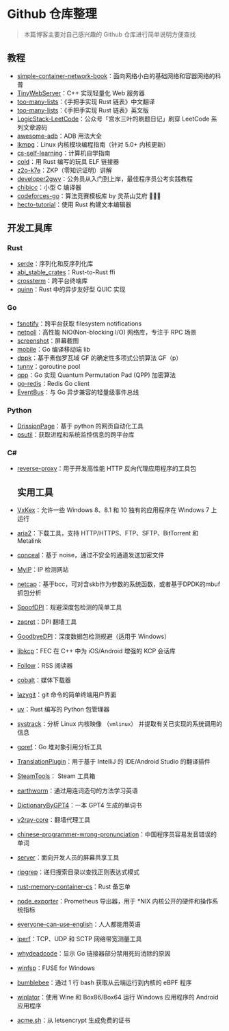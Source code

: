 # Github 仓库整理

> 本篇博客主要对自己感兴趣的 Github 仓库进行简单说明方便查找

## 教程

- [simple-container-network-book](https://github.com/zhangguanzhang/simple-container-network-book)：面向网络小白的基础网络和容器网络的科普
- [TinyWebServer](https://github.com/qinguoyi/TinyWebServer)：C++ 实现轻量化 Web 服务器
- [too-many-lists](https://github.com/sunface/too-many-lists)：《手把手实现 Rust 链表》中文翻译
- [too-many-lists](https://github.com/rust-unofficial/too-many-lists)：《手把手实现 Rust 链表》英文版
- [LogicStack-LeetCode](https://github.com/SharingSource/LogicStack-LeetCode)：公众号「宫水三叶的刷题日记」刷穿 LeetCode 系列文章源码
- [awesome-adb](https://github.com/mzlogin/awesome-adb)：ADB 用法大全
- [lkmpg](https://github.com/sysprog21/lkmpg)：Linux 内核模块编程指南（针对 5.0+ 内核更新）
- [cs-self-learning](https://github.com/PKUFlyingPig/cs-self-learning)：计算机自学指南
- [cold](https://github.com/jiegec/cold)：用 Rust 编写的玩具 ELF 链接器
- [z2o-k7e](https://github.com/z2o-k7e/z2o-k7e.github.io)：ZKP（零知识证明）讲解
- [developer2gwy](https://github.com/miss-mumu/developer2gwy)：公务员从入门到上岸，最佳程序员公考实践教程
- [chibicc](https://github.com/rui314/chibicc)：小型 C 编译器
- [codeforces-go](https://github.com/EndlessCheng/codeforces-go)：算法竞赛模板库 by 灵茶山艾府 💭💡🎈
- [hecto-tutorial](https://github.com/pflenker/hecto-tutorial)：使用 Rust 构建文本编辑器

## 开发工具库

### Rust

- [serde](https://github.com/serde-rs/serde)：序列化和反序列化库
- [abi_stable_crates](https://github.com/rodrimati1992/abi_stable_crates)：Rust-to-Rust ffi
- [crossterm](https://github.com/crossterm-rs/crossterm)：跨平台终端库
- [quinn](https://github.com/quinn-rs/quinn)：Rust 中的异步友好型 QUIC 实现

### Go

- [fsnotify](https://github.com/fsnotify/fsnotify)：跨平台获取 filesystem notifications
- [netpoll](https://github.com/cloudwego/netpoll)：高性能 NIO(Non-blocking I/O) 网络库，专注于 RPC 场景
- [screenshot](https://github.com/kbinani/screenshot)：屏幕截图
- [mobile](https://github.com/golang/mobile)：Go 编译移动端 lib
- [dppk](https://github.com/xtaci/dppk)：基于素伽罗瓦域 GF 的确定性多项式公钥算法 GF（p）
- [tunny](https://github.com/Jeffail/tunny)：goroutine pool
- [qpp](https://github.com/xtaci/qpp)：Go 实现 Quantum Permutation Pad (QPP) 加密算法
- [go-redis](https://github.com/redis/go-redis)：Redis Go client
- [EventBus](https://github.com/asaskevich/EventBus)：与 Go 异步兼容的轻量级事件总线

### Python

- [DrissionPage](https://github.com/g1879/DrissionPage)：基于 python 的网页自动化工具
- [psutil](https://github.com/giampaolo/psutil)：获取进程和系统监控信息的跨平台库

### C#

- [reverse-proxy](https://github.com/microsoft/reverse-proxy)：用于开发高性能 HTTP 反向代理应用程序的工具包

  ## 实用工具

- [VxKex](https://github.com/i486/VxKex)：允许一些 Windows 8、8.1 和 10 独有的应用程序在 Windows 7 上运行

- [aria2](https://github.com/aria2/aria2)：下载工具，支持 HTTP/HTTPS、FTP、SFTP、BitTorrent 和 Metalink

- [conceal](https://github.com/tyrchen/conceal)：基于 noise，通过不安全的通道发送加密文件

- [MyIP](https://github.com/jason5ng32/MyIP)：IP 检测网站

- [netcap](https://github.com/bytedance/netcap)：基于bcc，可对含skb作为参数的系统函数，或者基于DPDK的mbuf抓包分析

- [SpoofDPI](https://github.com/xvzc/SpoofDPI)：规避深度包检测的简单工具

- [zapret](https://github.com/bol-van/zapret)：DPI 翻墙工具

- [GoodbyeDPI](https://github.com/ValdikSS/GoodbyeDPI)：深度数据包检测规避（适用于 Windows）

- [libkcp](https://github.com/xtaci/libkcp)：FEC 在 C++ 中为 iOS/Android 增强的 KCP 会话库

- [Follow](https://github.com/RSSNext/Follow)：RSS 阅读器

- [cobalt](https://github.com/imputnet/cobalt)：媒体下载器

- [lazygit](https://github.com/jesseduffield/lazygit)：git 命令的简单终端用户界面

- [uv](https://github.com/astral-sh/uv)：Rust 编写的 Python 包管理器

- [systrack](https://github.com/mebeim/systrack)：分析 Linux 内核映像 （`vmlinux`） 并提取有关已实现的系统调用的信息

- [goref](https://github.com/cloudwego/goref)：Go 堆对象引用分析工具

- [TranslationPlugin](https://github.com/YiiGuxing/TranslationPlugin)：用于基于 IntelliJ 的 IDE/Android Studio 的翻译插件

- [SteamTools](https://github.com/BeyondDimension/SteamTools)： Steam 工具箱

- [earthworm](https://github.com/cuixueshe/earthworm)：通过用连词造句的方法学习英语

- [DictionaryByGPT4](https://github.com/Ceelog/DictionaryByGPT4)：一本 GPT4 生成的单词书

- [v2ray-core](https://github.com/v2fly/v2ray-core)：翻墙代理工具

- [chinese-programmer-wrong-pronunciation](https://github.com/shimohq/chinese-programmer-wrong-pronunciation)：中国程序员容易发音错误的单词

- [server](https://github.com/screego/server)：面向开发人员的屏幕共享工具

- [ripgrep](https://github.com/BurntSushi/ripgrep)：递归搜索目录以查找正则表达式模式

- [rust-memory-container-cs](https://github.com/usagi/rust-memory-container-cs)：Rust 备忘单

- [node_exporter](https://github.com/prometheus/node_exporter)：Prometheus 导出器，用于 *NIX 内核公开的硬件和操作系统指标

- [everyone-can-use-english](https://github.com/ZuodaoTech/everyone-can-use-english)：人人都能用英语

- [iperf](https://github.com/esnet/iperf)：TCP、UDP 和 SCTP 网络带宽测量工具

- [whydeadcode](https://github.com/aarzilli/whydeadcode)：显示 Go 链接器部分禁用死码消除的原因

- [winfsp](https://github.com/winfsp/winfsp)：FUSE for Windows

- [bumblebee](https://github.com/solo-io/bumblebee)：通过 1 行 bash 获取从云端运行到内核的 eBPF 程序

- [winlator](https://github.com/brunodev85/winlator)：使用 Wine 和 Box86/Box64 运行 Windows 应用程序的 Android 应用程序

- [acme.sh](https://github.com/acmesh-official/acme.sh)：从 letsencrypt 生成免费的证书